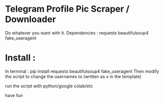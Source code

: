 # Telegram Profile Pic Scraper / Downloader

Do whatever you want with it.
Dependencies : requests beautifulsoup4 fake_useragent

# Install :
In terminal : pip install requests beautifulsoup4 fake_useragent
Then modify the script to change the usernames to (written as x in the template)

run the script with python/google colab/etc


have fun
